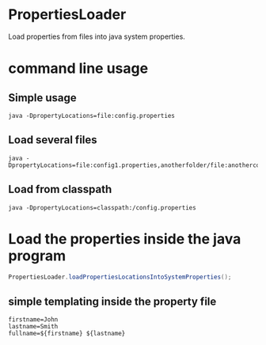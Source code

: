 PropertiesLoader
================

Load properties from files into java system properties.

command line usage
==================

Simple usage
------------

```
java -DpropertyLocations=file:config.properties
```

Load several files
------------------

```
java -DpropertyLocations=file:config1.properties,anotherfolder/file:anotherconfig.properties
```

Load from classpath
-------------------

```
java -DpropertyLocations=classpath:/config.properties
```

Load the properties inside the java program
===========================================

```java
PropertiesLoader.loadPropertiesLocationsIntoSystemProperties();
```

simple templating inside the property file
------------------------------------------

```
firstname=John
lastname=Smith
fullname=${firstname} ${lastname}
```
